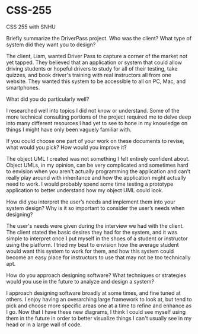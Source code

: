 # CSS-255
CSS 255 with SNHU

Briefly summarize the DriverPass project. Who was the client? What type of system did they want you to design?

The client, Liam, wanted Driver Pass to capture a corner of the market not yet tapped. They believed that an application or system that could allow driving students or hopeful drivers to study for all of their testing, take quizzes, and book driver's training with real instructors all from one website. They wanted this system to be accessible to all on PC, Mac, and smartphones.

What did you do particularly well?

I researched well into topics I did not know or understand.  Some of the more technical consulting portions of the project required me to delve deep into many different resources I had yet to see to hone in my knowledge on things I might have only been vaguely familiar with. 


If you could choose one part of your work on these documents to revise, what would you pick? How would you improve it?

The object UML I created was not something I felt entirely confident about.  Object UMLs, in my opinion, can be very complicated and sometimes hard to envision when you aren't actually programming the application and can't really play around with inheritance and how the application might actually need to work.  I would probably spend some time testing a prototype application to better understand how my object UML could look. 

How did you interpret the user’s needs and implement them into your system design? Why is it so important to consider the user’s needs when designing?

The user's needs were given during the interview we had with the client.  The client stated the basic desires they had for the system, and it was simple to interpret once I put myself in the shoes of a student or instructor using the platform.  I tried my best to envision how the average student would want this system to work for them, and how this system could become an easy place for instructors to use that may not be too technically apt. 

How do you approach designing software? What techniques or strategies would you use in the future to analyze and design a system?

I approach designing software broadly at some times, and fine tuned at others.  I enjoy having an overarching large framework to look at, but tend to pick and choose more specific areas one at a time to refine and enhance as I go. Now that I have these new diagrams, I think I could see myself using them in the future in order to better visualize things I can't usually see in my head or in a large wall of code. 
